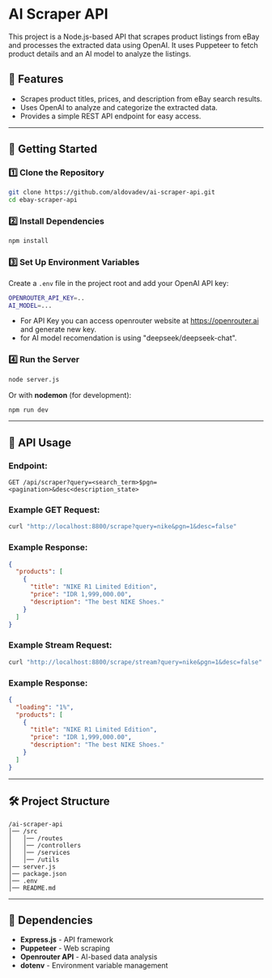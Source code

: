 # AI Scraper API

This project is a Node.js-based API that scrapes product listings from eBay and processes the extracted data using OpenAI. It uses Puppeteer to fetch product details and an AI model to analyze the listings.

## 📌 Features

- Scrapes product titles, prices, and description from eBay search results.
- Uses OpenAI to analyze and categorize the extracted data.
- Provides a simple REST API endpoint for easy access.

---

## 🚀 Getting Started

### 1️⃣ **Clone the Repository**

```sh
git clone https://github.com/aldovadev/ai-scraper-api.git
cd ebay-scraper-api
```

### 2️⃣ **Install Dependencies**

```sh
npm install
```

### 3️⃣ **Set Up Environment Variables**

Create a `.env` file in the project root and add your OpenAI API key:

```sh
OPENROUTER_API_KEY=..
AI_MODEL=...
```

- For API Key you can access openrouter website at https://openrouter.ai and generate new key.
- for AI model recomendation is using "deepseek/deepseek-chat".

### 4️⃣ **Run the Server**

```sh
node server.js
```

Or with **nodemon** (for development):

```sh
npm run dev
```

---

## 📡 API Usage

### **Endpoint:**

```http
GET /api/scraper?query=<search_term>$pgn=<pagination>&desc<description_state>
```

### **Example GET Request:**

```sh
curl "http://localhost:8800/scrape?query=nike&pgn=1&desc=false"
```

### **Example Response:**

```json
{
  "products": [
    {
      "title": "NIKE R1 Limited Edition",
      "price": "IDR 1,999,000.00",
      "description": "The best NIKE Shoes."
    }
  ]
}
```

### **Example Stream Request:**

```sh
curl "http://localhost:8800/scrape/stream?query=nike&pgn=1&desc=false"
```

### **Example Response:**

```json
{
  "loading": "1%",
  "products": [
    {
      "title": "NIKE R1 Limited Edition",
      "price": "IDR 1,999,000.00",
      "description": "The best NIKE Shoes."
    }
  ]
}
```

---

## 🛠️ Project Structure

```
/ai-scraper-api
│── /src
│   │── /routes
│   │── /controllers
│   │── /services
│   │── /utils
│── server.js
│── package.json
│── .env
│── README.md
```

---

## 📌 Dependencies

- **Express.js** - API framework
- **Puppeteer** - Web scraping
- **Openrouter API** - AI-based data analysis
- **dotenv** - Environment variable management
